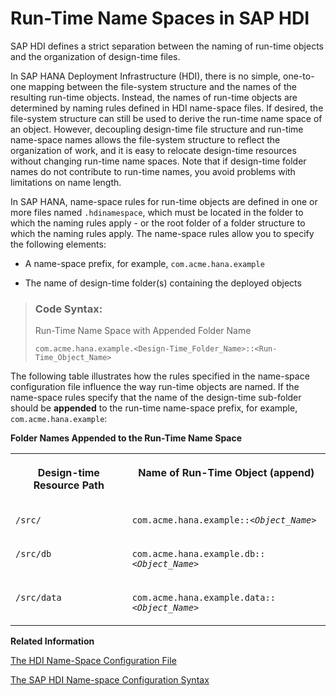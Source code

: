 <!-- loioa53bf9619bdd44e1bc20fba3d21dc2c7 -->

# Run-Time Name Spaces in SAP HDI

SAP HDI defines a strict separation between the naming of run-time objects and the organization of design-time files.

In SAP HANA Deployment Infrastructure \(HDI\), there is no simple, one-to-one mapping between the file-system structure and the names of the resulting run-time objects. Instead, the names of run-time objects are determined by naming rules defined in HDI name-space files. If desired, the file-system structure can still be used to derive the run-time name space of an object. However, decoupling design-time file structure and run-time name-space names allows the file-system structure to reflect the organization of work, and it is easy to relocate design-time resources without changing run-time name spaces. Note that if design-time folder names do not contribute to run-time names, you avoid problems with limitations on name length.

In SAP HANA, name-space rules for run-time objects are defined in one or more files named `.hdinamespace`, which must be located in the folder to which the naming rules apply - or the root folder of a folder structure to which the naming rules apply. The name-space rules allow you to specify the following elements:

-   A name-space prefix, for example, `com.acme.hana.example`

-   The name of design-time folder\(s\) containing the deployed objects


> ### Code Syntax:  
> Run-Time Name Space with Appended Folder Name
> 
> ```
> com.acme.hana.example.<Design-Time_Folder_Name>::<Run-Time_Object_Name>
> ```

The following table illustrates how the rules specified in the name-space configuration file influence the way run-time objects are named. If the name-space rules specify that the name of the design-time sub-folder should be **appended** to the run-time name-space prefix, for example, `com.acme.hana.example`:

**Folder Names Appended to the Run-Time Name Space**


<table>
<tr>
<th valign="top">

Design-time Resource Path

</th>
<th valign="top">

Name of Run-Time Object \(append\)

</th>
</tr>
<tr>
<td valign="top">

`/src/` 

</td>
<td valign="top">

<code>com.acme.hana.example::<i class="varname">&lt;Object_Name&gt;</i></code> 

</td>
</tr>
<tr>
<td valign="top">

`/src/db` 

</td>
<td valign="top">

<code>com.acme.hana.example.db::<i class="varname">&lt;Object_Name&gt;</i></code> 

</td>
</tr>
<tr>
<td valign="top">

`/src/data` 

</td>
<td valign="top">

<code>com.acme.hana.example.data::<i class="varname">&lt;Object_Name&gt;</i></code> 

</td>
</tr>
</table>

**Related Information**  


[The HDI Name-Space Configuration File](the-hdi-name-space-configuration-file-6188d22.md "The SAP HANA Deployment Infrastructure (HDI) uses a JSON resource to define naming rules for run-time objects.")

[The SAP HDI Name-space Configuration Syntax](the-sap-hdi-name-space-configuration-syntax-c38cbef.md "In SAP HANA Deployment Infrastructure (HDI), the contents of the .hdinamespace file are formatted with the JSON syntax")

